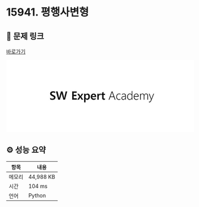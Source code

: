 # 15941. 평행사변형

## 🔗 문제 링크

[바로가기](https://swexpertacademy.com/main/code/problem/problemDetail.do?contestProbId=AYVgOZEKOpcDFAQK)

![SWEA 로고](../../images/swea.jpg)

## ⚙️ 성능 요약

| 항목   | 내용      |
| ------ | --------- |
| 메모리 | 44,988 KB |
| 시간   | 104 ms    |
| 언어   | Python    |
